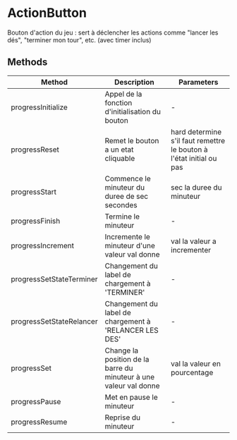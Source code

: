 # ActionButton

Bouton d'action du jeu : sert à déclencher les actions comme "lancer les dés", "terminer mon tour", etc. (avec timer inclus)

## Methods

<!-- @vuese:ActionButton:methods:start -->
|Method|Description|Parameters|
|---|---|---|
|progressInitialize|Appel de la fonction d'initialisation du bouton|-|
|progressReset|Remet le bouton a un etat cliquable|hard determine s'il faut remettre le bouton à l'état initial ou pas|
|progressStart|Commence le minuteur du duree de sec secondes|sec la duree du minuteur|
|progressFinish|Termine le minuteur|-|
|progressIncrement|Incremente le minuteur d'une valeur val donne|val la valeur a incrementer|
|progressSetStateTerminer|Changement du label de chargement à 'TERMINER'|-|
|progressSetStateRelancer|Changement du label de chargement à 'RELANCER LES DES'|-|
|progressSet|Change la position de la barre du minuteur à une valeur val donne|val la valeur en pourcentage|
|progressPause|Met en pause le minuteur|-|
|progressResume|Reprise du minuteur|-|

<!-- @vuese:ActionButton:methods:end -->


